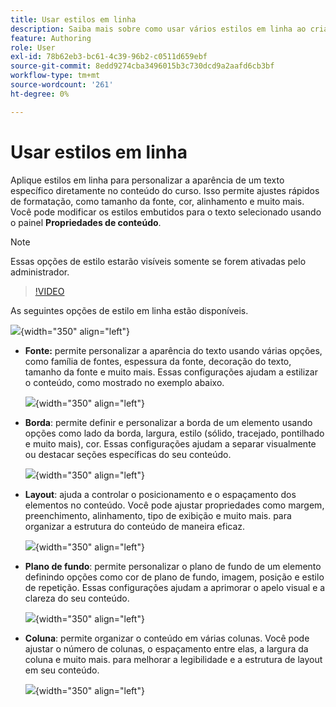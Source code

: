 ```yaml
---
title: Usar estilos em linha
description: Saiba mais sobre como usar vários estilos em linha ao criar conteúdo de aprendizado no Treinamento e aprendizado do produto
feature: Authoring
role: User
exl-id: 78b62eb3-bc61-4c39-96b2-c0511d659ebf
source-git-commit: 8edd9274cba3496015b3c730dcd9a2aafd6cb3bf
workflow-type: tm+mt
source-wordcount: '261'
ht-degree: 0%

---
```


# Usar estilos em linha

Aplique estilos em linha para personalizar a aparência de um texto específico diretamente no conteúdo do curso. Isso permite ajustes rápidos de formatação, como tamanho da fonte, cor, alinhamento e muito mais. Você pode modificar os estilos embutidos para o texto selecionado usando o painel **Propriedades de conteúdo**.

>[!NOTE]
>
> Essas opções de estilo estarão visíveis somente se forem ativadas pelo administrador.


>[!VIDEO](https://video.tv.adobe.com/v/3469533/aem-guides-learning-content)


As seguintes opções de estilo em linha estão disponíveis.

![](assets/content-properties-learning-content.png){width="350" align="left"}


- **Fonte:** permite personalizar a aparência do texto usando várias opções, como família de fontes, espessura da fonte, decoração do texto, tamanho da fonte e muito mais. Essas configurações ajudam a estilizar o conteúdo, como mostrado no exemplo abaixo.

  ![](assets/font-learning-content.png){width="350" align="left"}

- **Borda**: permite definir e personalizar a borda de um elemento usando opções como lado da borda, largura, estilo (sólido, tracejado, pontilhado e muito mais), cor. Essas configurações ajudam a separar visualmente ou destacar seções específicas do seu conteúdo.

  ![](assets/border-learning-content.png){width="350" align="left"}

- **Layout**: ajuda a controlar o posicionamento e o espaçamento dos elementos no conteúdo. Você pode ajustar propriedades como margem, preenchimento, alinhamento, tipo de exibição e muito mais. para organizar a estrutura do conteúdo de maneira eficaz.

  ![](assets/layout-learning-content.png){width="350" align="left"}

- **Plano de fundo**: permite personalizar o plano de fundo de um elemento definindo opções como cor de plano de fundo, imagem, posição e estilo de repetição. Essas configurações ajudam a aprimorar o apelo visual e a clareza do seu conteúdo.

  ![](assets/background-learning-content.png){width="350" align="left"}

- **Coluna**: permite organizar o conteúdo em várias colunas. Você pode ajustar o número de colunas, o espaçamento entre elas, a largura da coluna e muito mais. para melhorar a legibilidade e a estrutura de layout em seu conteúdo.

  ![](assets/column-learning-content.png){width="350" align="left"}

